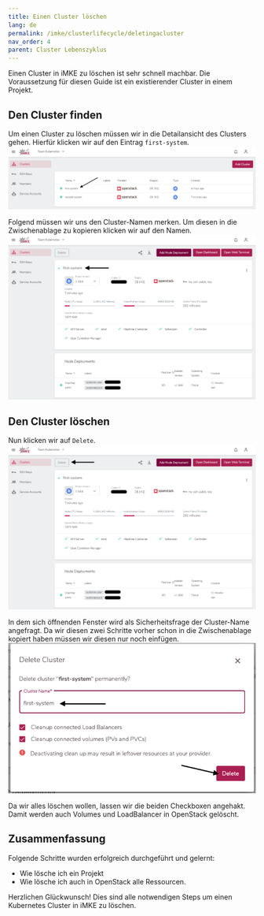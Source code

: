 ```yaml
---
title: Einen Cluster löschen
lang: de
permalink: /imke/clusterlifecycle/deletingacluster
nav_order: 4
parent: Cluster Lebenszyklus
---
```


Einen Cluster in iMKE zu löschen ist sehr schnell machbar.
Die Voraussetzung für diesen Guide ist ein existierender
Cluster in einem Projekt.

## Den Cluster finden

Um einen Cluster zu löschen müssen wir in die Detailansicht
des Clusters gehen.
Hierfür klicken wir auf den Eintrag `first-system`.
![Step 1](delete_1.png)

Folgend müssen wir uns den Cluster-Namen merken. Um diesen
in die Zwischenablage zu kopieren klicken wir auf den Namen.
![Step 2](delete_2.png)

## Den Cluster löschen

Nun klicken wir auf `Delete`.
![Step 3](delete_3.png)

In dem sich öffnenden Fenster wird als Sicherheitsfrage
der Cluster-Name angefragt. Da wir diesen zwei Schritte vorher
schon in die Zwischenablage kopiert haben müssen wir diesen
nur noch einfügen.
![Step 4](delete_4.png)

Da wir alles löschen wollen, lassen wir die beiden Checkboxen
angehakt. Damit werden auch Volumes und LoadBalancer in
OpenStack gelöscht.

## Zusammenfassung

Folgende Schritte wurden erfolgreich durchgeführt und gelernt:

* Wie lösche ich ein Projekt
* Wie lösche ich auch in OpenStack alle Ressourcen.

Herzlichen Glückwunsch! Dies sind alle notwendigen Steps um
einen Kubernetes Cluster in iMKE zu löschen.
